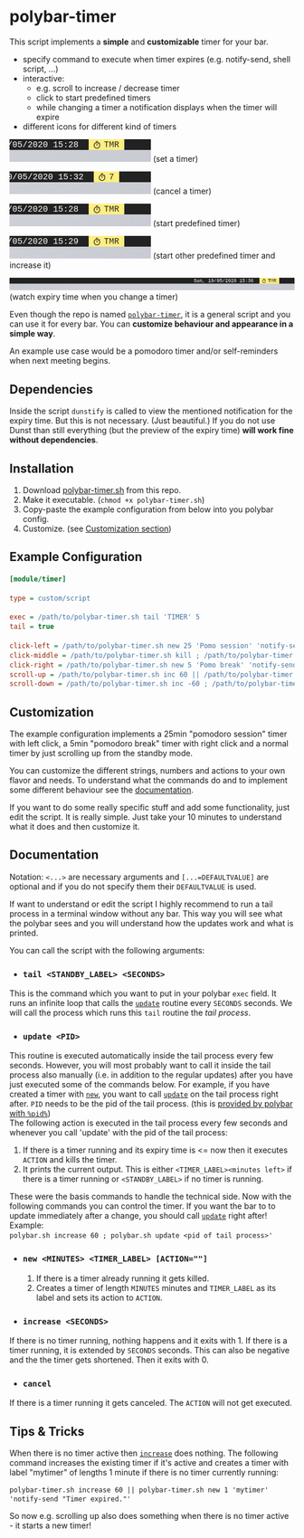 # polybar-timer

This script implements a **simple** and **customizable** timer for your bar.

- specify command to execute when timer expires (e.g. notify-send, shell script, ...)
- interactive:
  * e.g. scroll to increase / decrease timer
  * click to start predefined timers
  * while changing a timer a notification displays when the timer will expire
- different icons for different kind of timers

![screenshot set timer](screenshots/setTimer.gif) (set a timer)

![screenshot cancel timer](screenshots/cancelTimer.gif) (cancel a timer)

![screenshot set predefined timer](screenshots/predefinedTimer.gif) (start predefined timer)

![screenshot set predefined timer 2 and increase it](screenshots/predefinedTimer2.gif) (start other predefined timer and increase it)

![screenshot see expiry time](screenshots/expiryTimePreview.gif) (watch expiry time when you change a timer)

Even though the repo is named [`polybar-timer`](#), it is a general script and you can use it for every bar.
You can **customize behaviour and appearance in a simple way**.

An example use case would be a pomodoro timer and/or self-reminders when next meeting begins.

## Dependencies

Inside the script `dunstify` is called to view the mentioned notification for the expiry time.
But this is not necessary. (Just beautiful.) If you do not use Dunst than still everything (but the preview of the expiry time) **will work fine without dependencies**.

## Installation

1. Download [polybar-timer.sh](https://raw.githubusercontent.com/jbirnick/polybar-timer/master/polybar-timer.sh) from this repo.
2. Make it executable. (`chmod +x polybar-timer.sh`)
3. Copy-paste the example configuration from below into you polybar config.
4. Customize. (see [Customization section](#customization))

## Example Configuration

```ini
[module/timer]

type = custom/script

exec = /path/to/polybar-timer.sh tail 'TIMER' 5
tail = true

click-left = /path/to/polybar-timer.sh new 25 'Pomo session' 'notify-send "Session finished"' ; /path/to/polybar-timer.sh update %pid%
click-middle = /path/to/polybar-timer.sh kill ; /path/to/polybar-timer.sh update %pid%
click-right = /path/to/polybar-timer.sh new 5 'Pomo break' 'notify-send "Break finished"' ; /path/to/polybar-timer.sh update %pid%
scroll-up = /path/to/polybar-timer.sh inc 60 || /path/to/polybar-timer.sh new 1 'TIMER:' 'notify-send -u critical "Timer expired."' ; /path/to/polybar-timer.sh update %pid%
scroll-down = /path/to/polybar-timer.sh inc -60 ; /path/to/polybar-timer.sh update %pid%
```

## Customization

The example configuration implements a 25min "pomodoro session" timer with left click, a 5min
"pomodoro break" timer with right click and a normal timer by just scrolling up
from the standby mode.

You can customize the different strings, numbers and actions to your own flavor and needs. To understand what the commands do and to implement some different behaviour see the [documentation](#documentation).

If you want to do some really specific stuff and add some functionality, just edit the script. It is really simple. Just take your 10 minutes to understand what it does and then customize it.

## Documentation

Notation: `<...>` are necessary arguments and `[...=DEFAULTVALUE]` are optional
and if you do not specify them their `DEFAULTVALUE` is used.

If want to understand or edit the script I highly recommend to run a tail process
in a terminal window without any bar. This way you will see what the polybar sees
and you will understand how the updates work and what is printed.

You can call the script with the following arguments:

- ### `tail <STANDBY_LABEL> <SECONDS>`
This is the command which you want to put in your polybar `exec` field.
It runs an infinite loop that calls the [`update`](#update-pid) routine every `SECONDS` seconds.
We will call the process which runs this `tail` routine the *tail process*.

- ### `update <PID>`
This routine is executed automatically inside the tail process every few seconds.
However, you will most probably want to call it inside the tail process
also manually (i.e. in addition to the regular updates) after you have
just executed some of the commands below. For example, if you have
created a timer with [`new`](#new-minutes-timer_label-action), you want to call [`update`](#update-pid) on the tail process right after. `PID` needs to be the pid of the tail process.
(this is [provided by polybar with `%pid%`](https://github.com/polybar/polybar/wiki/Module:-script#examples))<br>
The following action is executed in the tail process
every few seconds and whenever you call 'update' with the pid of the tail process:
  1. If there is a timer running and its expiry time is <= now then it
executes `ACTION` and kills the timer.
  2. It prints the current output. This is either
`<TIMER_LABEL><minutes left>` if there is a timer running or
`<STANDBY_LABEL>` if no timer is running.

These were the basis commands to handle the technical side. Now with the
following commands you can control the timer. If you want the bar to
to update immediately after a change, you should call [`update`](#update-pid) right after!
Example:<br>
`polybar.sh increase 60 ; polybar.sh update <pid of tail process>'`

- ### `new <MINUTES> <TIMER_LABEL> [ACTION=""]`
  1. If there is a timer already running it gets killed.
  2. Creates a timer of length `MINUTES` minutes and `TIMER_LABEL` as its
  label and sets its action to `ACTION`.

- ### `increase <SECONDS>`
If there is no timer running, nothing happens and it exits with 1.
If there is a timer running, it is extended by `SECONDS` seconds. This
can also be negative and the the timer gets shortened. Then it exits
with 0.

- ### `cancel`
If there is a timer running it gets canceled. The `ACTION` will not get
executed.

## Tips & Tricks

When there is no timer active then [`increase`](#increase-seconds) does nothing. The following command
increases the existing timer if it's active and creates a timer with label
"mytimer" of lengths 1 minute if there is no timer currently running:
```
polybar-timer.sh increase 60 || polybar-timer.sh new 1 'mytimer' 'notify-send "Timer expired."'
```
So now e.g. scrolling up also does something when there is no timer active - it starts a new timer!
